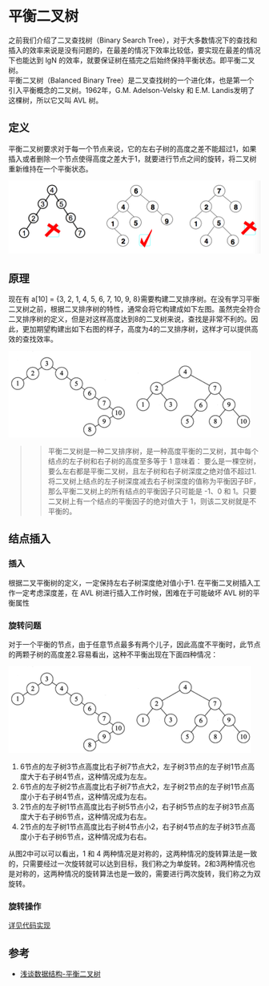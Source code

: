 # 平衡二叉树
之前我们介绍了二叉查找树（Binary Search Tree），对于大多数情况下的查找和插入的效率来说是没有问题的，在最差的情况下效率比较低，要实现在最差的情况下也能达到 lgN 的效率，就要保证树在插完之后始终保持平衡状态。即平衡二叉树。  
平衡二叉树（Balanced Binary Tree）是二叉查找树的一个进化体，也是第一个引入平衡概念的二叉树。1962年，G.M. Adelson-Velsky 和 E.M. Landis发明了这棵树，所以它又叫 AVL 树。

## 定义

平衡二叉树要求对于每一个节点来说，它的左右子树的高度之差不能超过1，如果插入或者删除一个节点使得高度之差大于1，就要进行节点之间的旋转，将二叉树重新维持在一个平衡状态。

![AVL](../images/AVL.png)

## 原理
现在有 a[10] = {3, 2, 1, 4, 5, 6, 7, 10, 9, 8}需要构建二叉排序树。在没有学习平衡二叉树之前，根据二叉排序树的特性，通常会将它构建成如下左图。虽然完全符合二叉排序树的定义，但是对这样高度达到8的二叉树来说，查找是非常不利的。因此，更加期望构建出如下右图的样子，高度为4的二叉排序树，这样才可以提供高效的查找效率。

![AVL2](../images/AVL2.png)

>> 平衡二叉树是一种二叉排序树，是一种高度平衡的二叉树，其中每个结点的左子树和右子树的高度至多等于 1 意味着：
要么是一棵空树，要么左右都是平衡二叉树，且左子树和右子树深度之绝对值不超过1. 将二叉树上结点的左子树深度减去右子树深度的值称为平衡因子BF，
那么平衡二叉树上的所有结点的平衡因子只可能是 -1、0 和 1。只要二叉树上有一个结点的平衡因子的绝对值大于 1，则该二叉树就是不平衡的。


## 结点插入

### 插入
根据二叉平衡树的定义，一定保持左右子树深度绝对值小于1. 在平衡二叉树插入工作一定考虑深度差，在 AVL 树进行插入工作时候，困难在于可能破坏 AVL 树的平衡属性

### 旋转问题
对于一个平衡的节点，由于任意节点最多有两个儿子，因此高度不平衡时，此节点的两颗子树的高度差2.容易看出，这种不平衡出现在下面四种情况：

![AVL3](../images/AVL3.png)

1. 6节点的左子树3节点高度比右子树7节点大2，左子树3节点的左子树1节点高度大于右子树4节点，这种情况成为左左。
2. 6节点的左子树2节点高度比右子树7节点大2，左子树2节点的左子树1节点高度小于右子树4节点，这种情况成为左右。
3. 2节点的左子树1节点高度比右子树5节点小2，右子树5节点的左子树3节点高度大于右子树6节点，这种情况成为右左。
4. 2节点的左子树1节点高度比右子树4节点小2，右子树4节点的左子树3节点高度小于右子树6节点，这种情况成为右右。

从图2中可以可以看出，1 和 4 两种情况是对称的，这两种情况的旋转算法是一致的，只需要经过一次旋转就可以达到目标，我们称之为单旋转。2和3两种情况也是对称的，这两种情况的旋转算法也是一致的，需要进行两次旋转，我们称之为双旋转。

### 旋转操作

[详见代码实现](./code)


## 参考
- [浅谈数据结构-平衡二叉树](http://www.cnblogs.com/polly333/p/4798944.html)